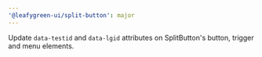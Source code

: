 ```yaml
---
'@leafygreen-ui/split-button': major
---
```


Update `data-testid` and `data-lgid` attributes on SplitButton's button, trigger and menu elements.
